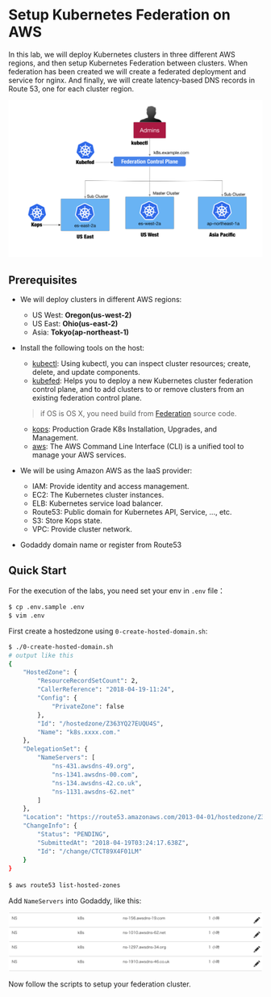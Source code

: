 # Setup Kubernetes Federation on AWS
In this lab, we will deploy Kubernetes clusters in three different AWS regions, and then setup Kubernetes Federation between clusters. When federation has been created we will create a federated deployment and service for nginx. And finally, we will create latency-based DNS records in Route 53, one for each cluster region.

![](/img/fed-clusters.png)

## Prerequisites
* We will deploy clusters in different AWS regions:
  * US West: **Oregon(us-west-2)**
  * US East: **Ohio(us-east-2)**
  * Asia: **Tokyo(ap-northeast-1)**
* Install the following tools on the host:
  * [kubectl](https://kubernetes.io/docs/tasks/tools/install-kubectl/): Using kubectl, you can inspect cluster resources; create, delete, and update components.
  * [kubefed](https://kubernetes.io/docs/tasks/federation/set-up-cluster-federation-kubefed/): Helps you to deploy a new Kubernetes cluster federation control plane, and to add clusters to or remove clusters from an existing federation control plane.
  > if OS is OS X, you need build from [Federation](https://github.com/kubernetes/federation) source code.

  * [kops](https://github.com/kubernetes/kops): Production Grade K8s Installation, Upgrades, and Management.
  * [aws](https://aws.amazon.com/cli/?nc1=h_ls): The AWS Command Line Interface (CLI) is a unified tool to manage your AWS services.
* We will be using Amazon AWS as the IaaS provider:
  * IAM: Provide identity and access management.
  * EC2: The Kubernetes cluster instances.
  * ELB: Kubernetes service load balancer.
  * Route53: Public domain for Kubernetes API, Service, ..., etc.
  * S3: Store Kops state.
  * VPC: Provide cluster network.
* Godaddy domain name or register from Route53

## Quick Start
For the execution of the labs, you need set your env in `.env` file：
```sh
$ cp .env.sample .env
$ vim .env
```

First create a hostedzone using `0-create-hosted-domain.sh`:
```sh
$ ./0-create-hosted-domain.sh
# output like this
{
    "HostedZone": {
        "ResourceRecordSetCount": 2,
        "CallerReference": "2018-04-19-11:24",
        "Config": {
            "PrivateZone": false
        },
        "Id": "/hostedzone/Z363YQ27EUQU4S",
        "Name": "k8s.xxxx.com."
    },
    "DelegationSet": {
        "NameServers": [
            "ns-431.awsdns-49.org",
            "ns-1341.awsdns-00.com",
            "ns-134.awsdns-42.co.uk",
            "ns-1131.awsdns-62.net"
        ]
    },
    "Location": "https://route53.amazonaws.com/2013-04-01/hostedzone/Z363YQ27EUQU4S",
    "ChangeInfo": {
        "Status": "PENDING",
        "SubmittedAt": "2018-04-19T03:24:17.638Z",
        "Id": "/change/CTCT89X4F01LM"
    }
}

$ aws route53 list-hosted-zones
```

Add `NameServers` into Godaddy, like this:

![](/img/godday-ns.png)

Now follow the scripts to setup your federation cluster.
